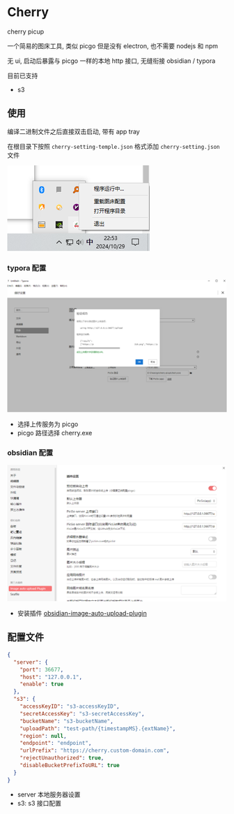# Cherry

cherry picup

一个简易的图床工具, 类似 picgo
但是没有 electron, 也不需要 nodejs 和 npm

无 ui, 启动后暴露与 picgo 一样的本地 http 接口, 无缝衔接 obsidian / typora

目前已支持
- s3

## 使用
编译二进制文件之后直接双击启动, 带有 app tray

在根目录下按照 `cherry-setting-temple.json` 格式添加 `cherry-setting.json` 文件

![screenshot.png](screenshot/screenshot.png)

### typora 配置

![typora.png](screenshot/typora.png)

- 选择上传服务为 picgo
- picgo 路径选择 cherry.exe

### obsidian 配置
![obsidian.png](screenshot/obsidian.png)

- 安装插件 [obsidian-image-auto-upload-plugin](obsidian://show-plugin?id=obsidian-image-auto-upload-plugin)


## 配置文件
```json
{
  "server": {
    "port": 36677,
    "host": "127.0.0.1",
    "enable": true
  },
  "s3": {
    "accessKeyID": "s3-accessKeyID",
    "secretAccessKey": "s3-secretAccessKey",
    "bucketName": "s3-bucketName",
    "uploadPath": "test-path/{timestampMS}.{extName}",
    "region": null,
    "endpoint": "endpoint",
    "urlPrefix": "https://cherry.custom-domain.com",
    "rejectUnauthorized": true,
    "disableBucketPrefixToURL": true
  }
}
```
- server 本地服务器设置
- s3: s3 接口配置